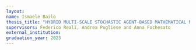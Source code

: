 ```yaml
---
layout:
name: Ismaele Bailo
thesis_title: "HYBRID MULTI-SCALE STOCHASTIC AGENT-BASED MATHEMATICAL MODELS TO DESCRIBE DRUG PENETRATION AND EVOLUTION IN TUBERCULOSIS TARGET SITES"
supervisors: Federico Reali, Andrea Pugliese and Anna Fochesato
external_institution:
graduation_year: 2023
---
```

